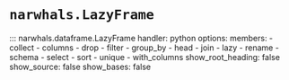 # `narwhals.LazyFrame`

::: narwhals.dataframe.LazyFrame
    handler: python
    options:
      members:
        - collect
        - columns
        - drop
        - filter
        - group_by
        - head
        - join
        - lazy
        - rename
        - schema
        - select
        - sort
        - unique
        - with_columns
      show_root_heading: false
      show_source: false
      show_bases: false
